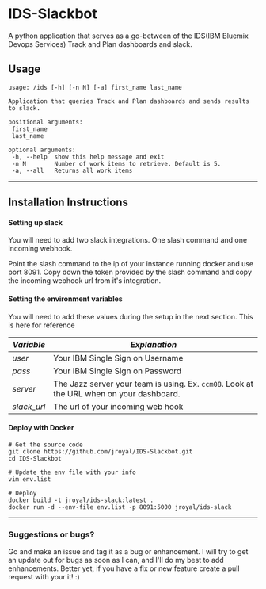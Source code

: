 # IDS-Slackbot
A python application that serves as a go-between of the IDS(IBM Bluemix Devops Services) Track and Plan dashboards and slack.

## Usage

```
usage: /ids [-h] [-n N] [-a] first_name last_name

Application that queries Track and Plan dashboards and sends results to slack.

positional arguments:
 first_name
 last_name

optional arguments:
 -h, --help  show this help message and exit
 -n N        Number of work items to retrieve. Default is 5.
 -a, --all   Returns all work items
```

----

## Installation Instructions

#### Setting up slack

You will need to add two slack integrations. One slash command and one incoming webhook.

Point the slash command to the ip of your instance running docker and use port 8091. Copy down the token provided by the slash command and copy the incoming webhook url from it's integration.

#### Setting the environment variables

You will need to add these values during the setup in the next section. This is here for reference

| *Variable*   | *Explanation* |
|------------|----------------------------------------------------|
| *user* | Your IBM Single Sign on Username   |
| *pass* | Your IBM Single Sign on Password   |
| *server* | The Jazz server your team is using. Ex. `ccm08`. Look at the URL when on your dashboard.   |
| *slack_url* | The url of your incoming web hook   |

#### Deploy with Docker

```
# Get the source code
git clone https://github.com/jroyal/IDS-Slackbot.git
cd IDS-Slackbot

# Update the env file with your info
vim env.list

# Deploy
docker build -t jroyal/ids-slack:latest .
docker run -d --env-file env.list -p 8091:5000 jroyal/ids-slack
```



-----

### Suggestions or bugs?

Go and make an issue and tag it as a bug or enhancement. I will try to get an update out for bugs as soon as I can, and I'll do my best to add enhancements. Better yet, if you have a fix or new feature create a pull request with your it! :)


